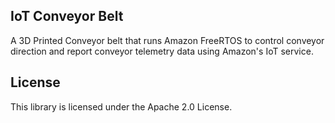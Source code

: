 ## IoT Conveyor Belt

A 3D Printed Conveyor belt that runs Amazon FreeRTOS to control conveyor direction and report conveyor telemetry data using Amazon's IoT service.

## License

This library is licensed under the Apache 2.0 License. 
